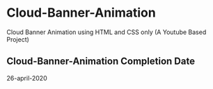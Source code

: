 # Cloud-Banner-Animation
Cloud Banner Animation using HTML and CSS only (A Youtube Based Project)

## Cloud-Banner-Animation Completion Date
26-april-2020
